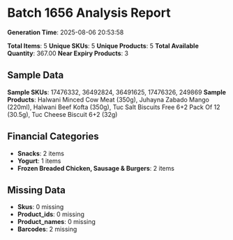 # Batch 1656 Analysis Report

**Generation Time**: 2025-08-06 20:53:58

**Total Items**: 5
**Unique SKUs**: 5
**Unique Products**: 5
**Total Available Quantity**: 367.00
**Near Expiry Products**: 3

## Sample Data
**Sample SKUs**: 17476332, 36492824, 36491625, 17476326, 249869
**Sample Products**: Halwani Minced Cow Meat (350g), Juhayna Zabado Mango (220ml), Halwani Beef Kofta (350g), Tuc Salt Biscuits Free 6+2 Pack Of 12 (30.5g), Tuc Cheese Biscuit 6+2 (32g)

## Financial Categories
- **Snacks**: 2 items
- **Yogurt**: 1 items
- **Frozen Breaded Chicken, Sausage & Burgers**: 2 items

## Missing Data
- **Skus**: 0 missing
- **Product_ids**: 0 missing
- **Product_names**: 0 missing
- **Barcodes**: 2 missing
